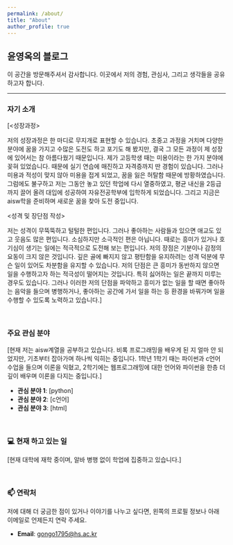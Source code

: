 ```yaml
---
permalink: /about/
title: "About"
author_profile: true
---
```


## 윤영옥의 블로그

이 공간을 방문해주셔서 감사합니다. 이곳에서 저의 경험, 관심사, 그리고 생각들을 공유하고자 합니다.

---

### 자기 소개

[<성장과정>

저의 성장과정은 한 마디로 무지개로 표현할 수 있습니다. 초중고 과정을 거치며 다양한 분야에 꿈을 가지고 수많은 도전도 하고 포기도 해 봤지만, 결국 그 모든 과정이 제 성장에 있어서는 참 아름다웠기 때문입니다. 제가 고등학생 때는 미용이라는 한 가지 분야에 꽂혀 있었습니다. 때문에 실기 연습에 매진하고 자격증까지 딴 경험이 있습니다. 그러나 미용과 적성이 맞지 않아 미용을 접게 되었고, 꿈을 잃은 허탈함 때문에 방황하였습니다. 그럼에도 불구하고 저는 그동안 놓고 있던 학업에 다시 열중하였고, 평균 내신을  2등급까지 끌어 올려 대입에 성공하여 자유전공학부에 입학하게 되었습니다. 그리고 지금은 aisw학을 준비하며 새로운 꿈을 찾아 도전 중입니다.

<성격 및 장단점 작성>

저는 성격이 무뚝뚝하고 털털한 편입니다. 그러나 좋아하는 사람들과 있으면 애교도 있고 웃음도 많은 편입니다. 소심하지만 소극적인 편은 아닙니다. 때로는 흥미가 있거나 호기심이 생기는 일에는 적극적으로 도전해 보는 편입니다. 저의 장점은 기분이나 감정의 요동이 크지 않은 것입니다. 깊은 골에 빠지지 않고 평탄함을 유지하려는 성격 덕분에 무슨 일이 있어도 차분함을 유지할 수 있습니다. 저의 단점은 큰 흥미가 동반하지 않으면 일을 수행하고자 하는 적극성이 떨어지는 것입니다. 특히 싫어하는 일은 끝까지 미루는 경우도 있습니다. 그러나 이러한 저의 단점을 파악하고 흥미가 없는 일을 할 때면 좋아하는 음악을 들으며 병행하거나, 좋아하는 공간에 가서 일을 하는 등 환경을 바꿔가며 일을 수행할 수 있도록 노력하고 있습니다.]

<br/>

### 주요 관심 분야

[현재 저는 aisw계열을 공부하고 있습니다. 비록 프로그래밍을 배우게 된 지 얼마 안 되었지만, 기초부터 잡아가며 하나씩 익히는 중입니다. 1학년 1학기 때는 파이썬과 c언어 수업을 들으며 이론을 익혔고, 2학기에는 웹프로그래밍에 대한 언어와 파이썬을 한층 더 깊이 배우며 이론을 다지는 중입니다.]

*   **관심 분야 1**: [python]
*   **관심 분야 2**: [c언어]
*   **관심 분야 3**: [html]

<br/>

### 💻 현재 하고 있는 일

[현재 대학에 재학 중이며, 알바 병행 없이 학업에 집중하고 있습니다.]

<br/>

### 📫 연락처

저에 대해 더 궁금한 점이 있거나 이야기를 나누고 싶다면, 왼쪽의 프로필 정보나 아래 이메일로 언제든지 연락 주세요.

*   **Email**: [gongo1795@hs.ac.kr](mailto:gongo1795@hs.ac.kr)
